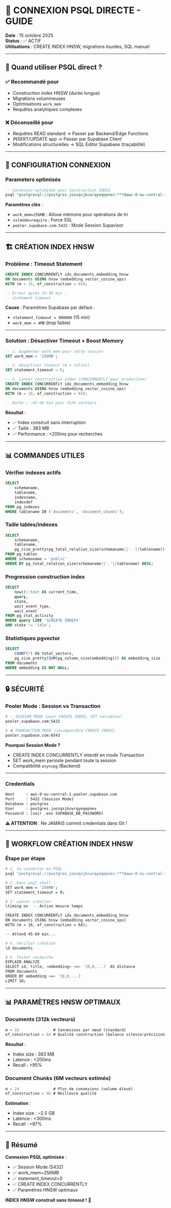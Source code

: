 # 🔌 CONNEXION PSQL DIRECTE - GUIDE

**Date** : 15 octobre 2025  
**Status** : ✅ ACTIF  
**Utilisations** : CREATE INDEX HNSW, migrations lourdes, SQL manuel

---

## 🎯 Quand utiliser PSQL direct ?

### ✅ **Recommandé pour**
- Construction index HNSW (durée longue)
- Migrations volumineuses
- Optimisations `work_mem`
- Requêtes analytiques complexes

### ❌ **Déconseillé pour**
- Requêtes READ standard → Passer par Backend/Edge Functions
- INSERT/UPDATE app → Passer par Supabase Client
- Modifications structurelles → SQL Editor Supabase (traçabilité)

---

## 🔑 CONFIGURATION CONNEXION

### **Parameters optimisés**

```sql
-- Connexion optimisée pour construction INDEX
psql "postgresql://postgres.joozqsjbcwrqyeqepnev:***@aws-0-eu-central-1.pooler.supabase.com:5432/postgres?sslmode=require&options=-c work_mem%3D256MB"
```

**Paramètres clés** :
- `work_mem=256MB` : Alloue mémoire pour opérations de tri
- `sslmode=require` : Force SSL
- `pooler.supabase.com:5432` : Mode Session Supavisor

---

## 🏗️ CRÉATION INDEX HNSW

### **Problème : Timeout Statement**

```sql
CREATE INDEX CONCURRENTLY idx_documents_embedding_hnsw 
ON documents USING hnsw (embedding vector_cosine_ops)
WITH (m = 16, ef_construction = 64);

-- Erreur après 15-30 min :
-- statement timeout
```

**Cause** : Paramètres Supabase par défaut :
- `statement_timeout = 900000` (15 min)
- `work_mem = 4MB` (trop faible)

---

### **Solution : Désactiver Timeout + Boost Memory**

```sql
-- 1. Augmenter work_mem pour cette session
SET work_mem = '256MB';

-- 2. Désactiver timeout (0 = infini)
SET statement_timeout = 0;

-- 3. Lancer construction index (CONCURRENTLY pour production)
CREATE INDEX CONCURRENTLY idx_documents_embedding_hnsw 
ON documents USING hnsw (embedding vector_cosine_ops)
WITH (m = 16, ef_construction = 64);

-- Durée : ~45-60 min pour 312k vecteurs
```

**Résultat** :
- ✅ Index construit sans interruption
- ✅ Taille : 383 MB
- ✅ Performance : <200ms pour recherches

---

## 📊 COMMANDES UTILES

### **Vérifier indexes actifs**
```sql
SELECT 
    schemaname, 
    tablename, 
    indexname, 
    indexdef 
FROM pg_indexes 
WHERE tablename IN ('documents', 'document_chunks');
```

### **Taille tables/indexes**
```sql
SELECT 
    schemaname, 
    tablename, 
    pg_size_pretty(pg_total_relation_size(schemaname||'.'||tablename)) AS size
FROM pg_tables
WHERE schemaname = 'public'
ORDER BY pg_total_relation_size(schemaname||'.'||tablename) DESC;
```

### **Progression construction index**
```sql
SELECT 
    now()::text AS current_time,
    query,
    state,
    wait_event_type,
    wait_event
FROM pg_stat_activity
WHERE query LIKE '%CREATE INDEX%'
AND state != 'idle';
```

### **Statistiques pgvector**
```sql
SELECT 
    COUNT(*) AS total_vectors,
    pg_size_pretty(SUM(pg_column_size(embedding))) AS embedding_size
FROM documents
WHERE embedding IS NOT NULL;
```

---

## 🔒 SÉCURITÉ

### **Pooler Mode** : Session vs Transaction

```bash
# ✅ SESSION MODE (pour CREATE INDEX, SET variables)
pooler.supabase.com:5432

# ❌ TRANSACTION MODE (incompatible CREATE INDEX)
pooler.supabase.com:6543
```

**Pourquoi Session Mode ?**
- CREATE INDEX CONCURRENTLY interdit en mode Transaction
- SET work_mem persiste pendant toute la session
- Compatibilité `asyncpg` (Backend)

---

### **Credentials**

```bash
Host     : aws-0-eu-central-1.pooler.supabase.com
Port     : 5432 (Session Mode)
Database : postgres
User     : postgres.joozqsjbcwrqyeqepnev
Password : [voir .env SUPABASE_DB_PASSWORD]
```

**⚠️ ATTENTION** : Ne JAMAIS commit credentials dans Git !

---

## 🎯 WORKFLOW CRÉATION INDEX HNSW

### **Étape par étape**

```bash
# 1. Se connecter en PSQL
psql "postgresql://postgres.joozqsjbcwrqyeqepnev:***@aws-0-eu-central-1.pooler.supabase.com:5432/postgres?sslmode=require"

# 2. Dans psql shell :
SET work_mem = '256MB';
SET statement_timeout = 0;

# 3. Lancer création
\timing on  -- Active mesure temps

CREATE INDEX CONCURRENTLY idx_documents_embedding_hnsw 
ON documents USING hnsw (embedding vector_cosine_ops)
WITH (m = 16, ef_construction = 64);

-- Attend 45-60 min...

# 4. Vérifier création
\d documents

# 5. Tester recherche
EXPLAIN ANALYZE
SELECT id, title, <embedding> <=> '[0,0,...]' AS distance
FROM documents
ORDER BY embedding <=> '[0,0,...]'
LIMIT 10;
```

---

## 📊 PARAMÈTRES HNSW OPTIMAUX

### **Documents (312k vecteurs)**
```sql
m = 16               # Connexions par nœud (standard)
ef_construction = 64 # Qualité construction (balance vitesse/précision)
```

**Résultat** :
- Index size : 383 MB
- Latence : <200ms
- Recall : >95%

### **Document Chunks (6M vecteurs estimés)**
```sql
m = 24               # Plus de connexions (volume élevé)
ef_construction = 96 # Meilleure qualité
```

**Estimation** :
- Index size : ~2.5 GB
- Latence : <300ms
- Recall : >97%

---

## 🎉 Résumé

**Connexion PSQL optimisée** :
- ✅ Session Mode (5432)
- ✅ work_mem=256MB
- ✅ statement_timeout=0
- ✅ CREATE INDEX CONCURRENTLY
- ✅ Paramètres HNSW optimaux

**INDEX HNSW construit sans timeout !** 🚀

